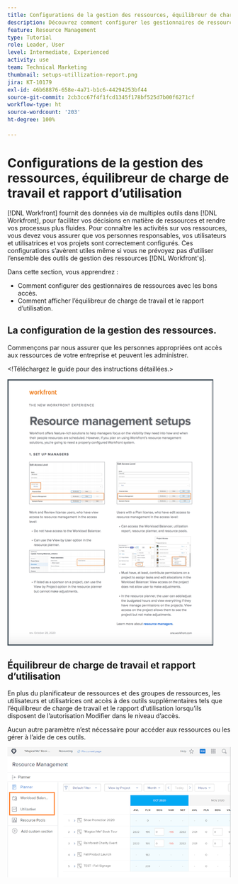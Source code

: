 ```yaml
---
title: Configurations de la gestion des ressources, équilibreur de charge de travail et rapport d’utilisation
description: Découvrez comment configurer les gestionnaires de ressources avec les bons accès et comment afficher l’équilibreur de charge de travail et le rapport d’utilisation.
feature: Resource Management
type: Tutorial
role: Leader, User
level: Intermediate, Experienced
activity: use
team: Technical Marketing
thumbnail: setups-utillization-report.png
jira: KT-10179
exl-id: 46b68876-658e-4a71-b1c6-44294253bf44
source-git-commit: 2cb3cc67f4f1fcd1345f178bf525d7b00f6271cf
workflow-type: ht
source-wordcount: '203'
ht-degree: 100%

---
```


# Configurations de la gestion des ressources, équilibreur de charge de travail et rapport d’utilisation

[!DNL Workfront] fournit des données via de multiples outils dans [!DNL Workfront], pour faciliter vos décisions en matière de ressources et rendre vos processus plus fluides. Pour connaître les activités sur vos ressources, vous devez vous assurer que vos personnes responsables, vos utilisateurs et utilisatrices et vos projets sont correctement configurés. Ces configurations s’avèrent utiles même si vous ne prévoyez pas d’utiliser l’ensemble des outils de gestion des ressources [!DNL Workfront's].

Dans cette section, vous apprendrez :

* Comment configurer des gestionnaires de ressources avec les bons accès.
* Comment afficher l’équilibreur de charge de travail et le rapport d’utilisation.

## La configuration de la gestion des ressources.

Commençons par nous assurer que les personnes appropriées ont accès aux ressources de votre entreprise et peuvent les administrer.

&lt;!Téléchargez le guide pour des instructions détaillées.&gt;

![Configuration de la gestion des ressources - One pager](assets/rm_setup01.png)


## Équilibreur de charge de travail et rapport d’utilisation

En plus du planificateur de ressources et des groupes de ressources, les utilisateurs et utilisatrices ont accès à des outils supplémentaires tels que l’équilibreur de charge de travail et le rapport d’utilisation lorsqu’ils disposent de l’autorisation Modifier dans le niveau d’accès.

Aucun autre paramètre n’est nécessaire pour accéder aux ressources ou les gérer à l’aide de ces outils.

![Équilibreur de charge de travail avec rapport d’utilisation](assets/rm_setup02.png)
